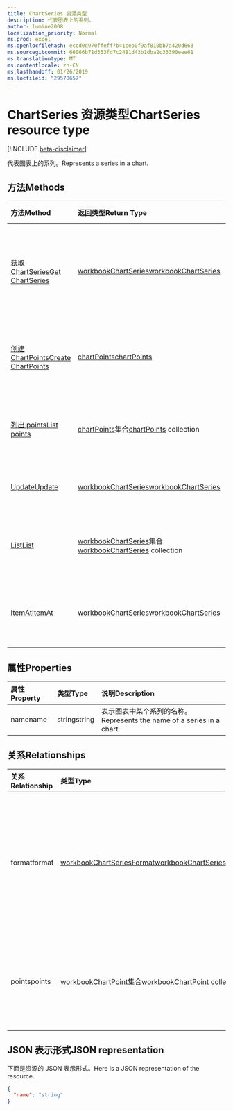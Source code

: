 ```yaml
---
title: ChartSeries 资源类型
description: 代表图表上的系列。
author: lumine2008
localization_priority: Normal
ms.prod: excel
ms.openlocfilehash: eccd0d970ffeff7b41ceb0f9af810bb7a420d663
ms.sourcegitcommit: 66066b71d353fd7c2481d43b1dba2c33390eee61
ms.translationtype: MT
ms.contentlocale: zh-CN
ms.lasthandoff: 01/26/2019
ms.locfileid: "29570657"
---
```

# <a name="chartseries-resource-type"></a><span data-ttu-id="85659-103">ChartSeries 资源类型</span><span class="sxs-lookup"><span data-stu-id="85659-103">ChartSeries resource type</span></span>

[!INCLUDE [beta-disclaimer](../../includes/beta-disclaimer.md)]

<span data-ttu-id="85659-104">代表图表上的系列。</span><span class="sxs-lookup"><span data-stu-id="85659-104">Represents a series in a chart.</span></span>


## <a name="methods"></a><span data-ttu-id="85659-105">方法</span><span class="sxs-lookup"><span data-stu-id="85659-105">Methods</span></span>

| <span data-ttu-id="85659-106">方法</span><span class="sxs-lookup"><span data-stu-id="85659-106">Method</span></span>           | <span data-ttu-id="85659-107">返回类型</span><span class="sxs-lookup"><span data-stu-id="85659-107">Return Type</span></span>    |<span data-ttu-id="85659-108">说明</span><span class="sxs-lookup"><span data-stu-id="85659-108">Description</span></span>|
|:---------------|:--------|:----------|
|[<span data-ttu-id="85659-109">获取 ChartSeries</span><span class="sxs-lookup"><span data-stu-id="85659-109">Get ChartSeries</span></span>](../api/chartseries-get.md) | [<span data-ttu-id="85659-110">workbookChartSeries</span><span class="sxs-lookup"><span data-stu-id="85659-110">workbookChartSeries</span></span>](chartseries.md) |<span data-ttu-id="85659-111">读取 chartSeries 对象的属性和关系。</span><span class="sxs-lookup"><span data-stu-id="85659-111">Read properties and relationships of chartSeries object.</span></span>|
|[<span data-ttu-id="85659-112">创建 ChartPoints</span><span class="sxs-lookup"><span data-stu-id="85659-112">Create ChartPoints</span></span>](../api/chartseries-post-points.md) |[<span data-ttu-id="85659-113">chartPoints</span><span class="sxs-lookup"><span data-stu-id="85659-113">chartPoints</span></span>](chartpoint.md)| <span data-ttu-id="85659-114">通过发布到点集合创建新的 ChartPoints。</span><span class="sxs-lookup"><span data-stu-id="85659-114">Create a new ChartPoints by posting to the points collection.</span></span>|
|[<span data-ttu-id="85659-115">列出 points</span><span class="sxs-lookup"><span data-stu-id="85659-115">List points</span></span>](../api/chartseries-list-points.md) |<span data-ttu-id="85659-116">[chartPoints](chartpoint.md)集合</span><span class="sxs-lookup"><span data-stu-id="85659-116">[chartPoints](chartpoint.md) collection</span></span>| <span data-ttu-id="85659-117">获取 ChartPoints 对象集合。</span><span class="sxs-lookup"><span data-stu-id="85659-117">Get a ChartPoints object collection.</span></span>|
|[<span data-ttu-id="85659-118">Update</span><span class="sxs-lookup"><span data-stu-id="85659-118">Update</span></span>](../api/chartseries-update.md) | [<span data-ttu-id="85659-119">workbookChartSeries</span><span class="sxs-lookup"><span data-stu-id="85659-119">workbookChartSeries</span></span>](chartseries.md) |<span data-ttu-id="85659-120">更新 ChartSeries 对象。</span><span class="sxs-lookup"><span data-stu-id="85659-120">Update ChartSeries object.</span></span> |
|[<span data-ttu-id="85659-121">List</span><span class="sxs-lookup"><span data-stu-id="85659-121">List</span></span>](../api/chartseries-list.md) | <span data-ttu-id="85659-122">[workbookChartSeries](chartseries.md)集合</span><span class="sxs-lookup"><span data-stu-id="85659-122">[workbookChartSeries](chartseries.md) collection</span></span> |<span data-ttu-id="85659-123">获取 chartSeries 对象集合。</span><span class="sxs-lookup"><span data-stu-id="85659-123">Get chartSeries object collection.</span></span> |
|[<span data-ttu-id="85659-124">ItemAt</span><span class="sxs-lookup"><span data-stu-id="85659-124">ItemAt</span></span>](../api/chartseriescollection-itemat.md)|[<span data-ttu-id="85659-125">workbookChartSeries</span><span class="sxs-lookup"><span data-stu-id="85659-125">workbookChartSeries</span></span>](chartseries.md)|<span data-ttu-id="85659-126">根据其在集合中的位置检索系列</span><span class="sxs-lookup"><span data-stu-id="85659-126">Retrieves a series based on its position in the collection</span></span>|

## <a name="properties"></a><span data-ttu-id="85659-127">属性</span><span class="sxs-lookup"><span data-stu-id="85659-127">Properties</span></span>
| <span data-ttu-id="85659-128">属性</span><span class="sxs-lookup"><span data-stu-id="85659-128">Property</span></span>     | <span data-ttu-id="85659-129">类型</span><span class="sxs-lookup"><span data-stu-id="85659-129">Type</span></span>   |<span data-ttu-id="85659-130">说明</span><span class="sxs-lookup"><span data-stu-id="85659-130">Description</span></span>|
|:---------------|:--------|:----------|
|<span data-ttu-id="85659-131">name</span><span class="sxs-lookup"><span data-stu-id="85659-131">name</span></span>|<span data-ttu-id="85659-132">string</span><span class="sxs-lookup"><span data-stu-id="85659-132">string</span></span>|<span data-ttu-id="85659-133">表示图表中某个系列的名称。</span><span class="sxs-lookup"><span data-stu-id="85659-133">Represents the name of a series in a chart.</span></span>|

## <a name="relationships"></a><span data-ttu-id="85659-134">关系</span><span class="sxs-lookup"><span data-stu-id="85659-134">Relationships</span></span>
| <span data-ttu-id="85659-135">关系</span><span class="sxs-lookup"><span data-stu-id="85659-135">Relationship</span></span> | <span data-ttu-id="85659-136">类型</span><span class="sxs-lookup"><span data-stu-id="85659-136">Type</span></span>   |<span data-ttu-id="85659-137">说明</span><span class="sxs-lookup"><span data-stu-id="85659-137">Description</span></span>|
|:---------------|:--------|:----------|
|<span data-ttu-id="85659-138">format</span><span class="sxs-lookup"><span data-stu-id="85659-138">format</span></span>|[<span data-ttu-id="85659-139">workbookChartSeriesFormat</span><span class="sxs-lookup"><span data-stu-id="85659-139">workbookChartSeriesFormat</span></span>](chartseriesformat.md)|<span data-ttu-id="85659-p101">表示图表系列的格式，包括填充和线条格式。只读。</span><span class="sxs-lookup"><span data-stu-id="85659-p101">Represents the formatting of a chart series, which includes fill and line formatting. Read-only.</span></span>|
|<span data-ttu-id="85659-142">points</span><span class="sxs-lookup"><span data-stu-id="85659-142">points</span></span>|<span data-ttu-id="85659-143">[workbookChartPoint](chartpoint.md)集合</span><span class="sxs-lookup"><span data-stu-id="85659-143">[workbookChartPoint](chartpoint.md) collection</span></span>|<span data-ttu-id="85659-p102">表示系列中所有数据点的集合。只读。</span><span class="sxs-lookup"><span data-stu-id="85659-p102">Represents a collection of all points in the series. Read-only.</span></span>|

## <a name="json-representation"></a><span data-ttu-id="85659-146">JSON 表示形式</span><span class="sxs-lookup"><span data-stu-id="85659-146">JSON representation</span></span>

<span data-ttu-id="85659-147">下面是资源的 JSON 表示形式。</span><span class="sxs-lookup"><span data-stu-id="85659-147">Here is a JSON representation of the resource.</span></span>

<!-- {
  "blockType": "resource",
  "baseType": "microsoft.graph.entity",
  "optionalProperties": [

  ],
  "@odata.type": "microsoft.graph.workbookChartSeries"
}-->

```json
{
  "name": "string"
}

```

<!-- uuid: 8fcb5dbc-d5aa-4681-8e31-b001d5168d79
2015-10-25 14:57:30 UTC -->
<!--
{
  "type": "#page.annotation",
  "description": "ChartSeries resource",
  "keywords": "",
  "section": "documentation",
  "tocPath": "",
  "suppressions": [
    "Error: /api-reference/beta/resources/chartseries.md:\r\n      Exception processing links.\r\n    System.ArgumentException: Link Definition was null. Link text: !INCLUDE [beta-disclaimer](../../includes/beta-disclaimer.md)\r\n      at ApiDoctor.Validation.DocFile.get_LinkDestinations()\r\n      at ApiDoctor.Validation.DocSet.ValidateLinks(Boolean includeWarnings, String[] relativePathForFiles, IssueLogger issues, Boolean requireFilenameCaseMatch, Boolean printOrphanedFiles)"
  ]
}
-->
